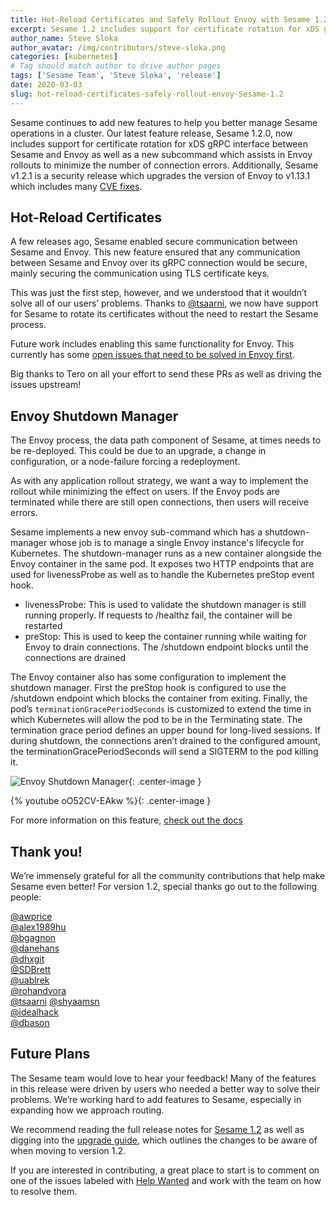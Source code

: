 ```yaml
---
title: Hot-Reload Certificates and Safely Rollout Envoy with Sesame 1.2
excerpt: Sesame 1.2 includes support for certificate rotation for xDS gRPC interface between Sesame and Envoy. Additionally, Sesame 1.2 assists in Envoy rollouts in your cluster to minimize the number of connection errors. 
author_name: Steve Sloka
author_avatar: /img/contributors/steve-sloka.png
categories: [kubernetes]
# Tag should match author to drive author pages
tags: ['Sesame Team', 'Steve Sloka', 'release']
date: 2020-03-03
slug: hot-reload-certificates-safely-rollout-envoy-Sesame-1.2
---
```


Sesame continues to add new features to help you better manage Sesame operations in a cluster. Our latest feature release, Sesame 1.2.0, now includes support for certificate rotation for xDS gRPC interface between Sesame and Envoy as well as a new subcommand which assists in Envoy rollouts to minimize the number of connection errors.  Additionally, Sesame v1.2.1 is a security release which upgrades the version of Envoy to v1.13.1 which includes many [CVE fixes](https://groups.google.com/forum/#!msg/envoy-announce/sVqmxy0un2s/8aq430xiHAAJ).

## Hot-Reload Certificates

A few releases ago, Sesame enabled secure communication between Sesame and Envoy. This new feature ensured that any communication between Sesame and Envoy over its gRPC connection would be secure, mainly securing the communication using TLS certificate keys.

This was just the first step, however, and we understood that it wouldn’t solve all of our users’ problems. Thanks to [@tsaarni](https://github.com/tsaarni), we now have support for Sesame to rotate its certificates without the need to restart the Sesame process.

Future work includes enabling this same functionality for Envoy. This currently has some [open issues that need to be solved in Envoy first](https://github.com/envoyproxy/envoy/issues/9359).

Big thanks to Tero on all your effort to send these PRs as well as driving the issues upstream!

## Envoy Shutdown Manager

The Envoy process, the data path component of Sesame, at times needs to be re-deployed. This could be due to an upgrade, a change in configuration, or a node-failure forcing a redeployment.

As with any application rollout strategy, we want a way to implement the rollout while minimizing the effect on users. If the Envoy pods are terminated while there are still open connections, then users will receive errors.

Sesame implements a new envoy sub-command which has a shutdown-manager whose job is to manage a single Envoy instance's lifecycle for Kubernetes. The shutdown-manager runs as a new container alongside the Envoy container in the same pod. It exposes two HTTP endpoints that are used for livenessProbe as well as to handle the Kubernetes preStop event hook.

* livenessProbe: This is used to validate the shutdown manager is still running properly. If requests to /healthz fail, the container will be restarted
* preStop: This is used to keep the container running while waiting for Envoy to drain connections. The /shutdown endpoint blocks until the connections are drained

The Envoy container also has some configuration to implement the shutdown manager. First the preStop hook is configured to use the /shutdown endpoint which blocks the container from exiting. Finally, the pod’s `terminationGracePeriodSeconds` is customized to extend the time in which Kubernetes will allow the pod to be in the Terminating state. The termination grace period defines an upper bound for long-lived sessions. If during shutdown, the connections aren’t drained to the configured amount, the terminationGracePeriodSeconds will send a SIGTERM to the pod killing it.

![Envoy Shutdown Manager](/img/posts/Sesame-1.2/envoy-shutdown-manager.png){: .center-image }

{% youtube oO52CV-EAkw %}{: .center-image }

For more information on this feature, [check out the docs](https://projectsesame.io/docs/v1.2.0/redeploy-envoy/)

## Thank you!

We’re immensely grateful for all the community contributions that help make Sesame even better! For version 1.2, special thanks go out to the following people:

[@awprice](https://github.com/awprice)  
[@alex1989hu](https://github.com/alex1989hu)  
[@bgagnon](https://github.com/bgagnon)  
[@danehans](https://github.com/danehans)  
[@dhxgit](https://github.com/dhxgit)  
[@SDBrett](https://github.com/SDBrett)  
[@uablrek](https://github.com/uablrek)  
[@rohandvora](https://github.com/rohandvora)  
[@tsaarni](https://github.com/tsaarni)
[@shyaamsn](https://github.com/shyaamsn)  
[@idealhack](https://github.com/idealhack)  
[@dbason](https://github.com/dbason)  

## Future Plans

The Sesame team would love to hear your feedback! Many of the features in this release were driven by users who needed a better way to solve their problems. We’re working hard to add features to Sesame, especially in expanding how we approach routing.

We recommend reading the full release notes for [Sesame 1.2](https://github.com/projectsesame/sesame/releases/tag/v1.2.0) as well as digging into the [upgrade guide](https://projectsesame.io/resources/upgrading/), which outlines the changes to be aware of when moving to version 1.2.

If you are interested in contributing, a great place to start is to comment on one of the issues labeled with [Help Wanted](https://github.com/projectsesame/sesame/issues?q=is%3Aopen+is%3Aissue+label%3A%22help+wanted%22) and work with the team on how to resolve them.
